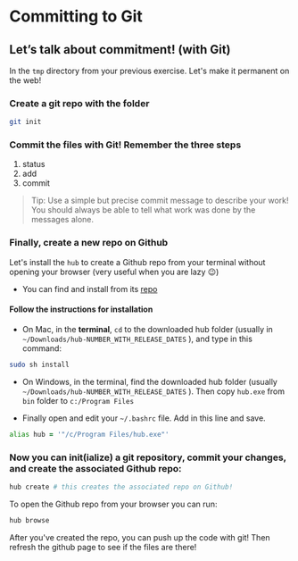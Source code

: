 # Committing to Git

## Let’s talk about commitment! (with Git)

In the `tmp` directory from your previous exercise. Let's make it permanent on the web!

### Create a git repo with the folder

```zsh
git init
```

### Commit the files with Git! Remember the three steps

1. status
2. add
3. commit

> Tip: Use a simple but precise commit message to describe your work! You should always be able to tell what work was done by the messages alone.

### Finally, create a new repo on Github

Let's install the `hub` to create a Github repo from your terminal without opening your browser (very useful when you are lazy 😉)

- You can find and install from its [repo](https://github.com/github/hub/releases)

#### Follow the instructions for installation

- On Mac, in the **terminal**, `cd` to the downloaded hub folder (usually in `~/Downloads/hub-NUMBER_WITH_RELEASE_DATES` ), and type in this command:

```zsh
sudo sh install
```

- On Windows, in the terminal, find the downloaded hub folder (usually `~/Downloads/hub-NUMBER_WITH_RELEASE_DATES` ). Then copy `hub.exe` from `bin` folder to `c:/Program Files`

- Finally open and edit your `~/.bashrc` file.  Add in this line and save.

```zsh
alias hub = '"/c/Program Files/hub.exe"'
```

### Now you can **init**(ialize) a git repository, commit your changes, and create the associated Github repo:

```zsh
hub create # this creates the associated repo on Github!
```

To open the Github repo from your browser you can run:

```zsh
hub browse
```

After you've created the repo, you can push up the code with git! Then refresh the github page to see if the files are there!
